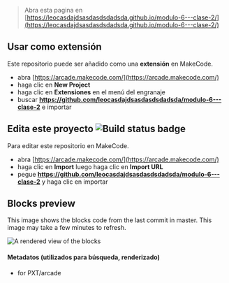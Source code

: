  


> Abra esta pagina en [https://leocasdajdsasdasdsdadsda.github.io/modulo-6---clase-2/](https://leocasdajdsasdasdsdadsda.github.io/modulo-6---clase-2/)

## Usar como extensión

Este repositorio puede ser añadido como una **extensión** en MakeCode.

* abra [https://arcade.makecode.com/](https://arcade.makecode.com/)
* haga clic en **New Project**
* haga clic en **Extensiones** en el menú del engranaje
* buscar **https://github.com/leocasdajdsasdasdsdadsda/modulo-6---clase-2** e importar

## Edita este proyecto ![Build status badge](https://github.com/leocasdajdsasdasdsdadsda/modulo-6---clase-2/workflows/MakeCode/badge.svg)

Para editar este repositorio en MakeCode.

* abra [https://arcade.makecode.com/](https://arcade.makecode.com/)
* haga clic en **Import** luego haga clic en **Import URL**
* pegue **https://github.com/leocasdajdsasdasdsdadsda/modulo-6---clase-2** y haga clic en importar

## Blocks preview

This image shows the blocks code from the last commit in master.
This image may take a few minutes to refresh.

![A rendered view of the blocks](https://github.com/leocasdajdsasdasdsdadsda/modulo-6---clase-2/raw/master/.github/makecode/blocks.png)

#### Metadatos (utilizados para búsqueda, renderizado)

* for PXT/arcade
<script src="https://makecode.com/gh-pages-embed.js"></script><script>makeCodeRender("{{ site.makecode.home_url }}", "{{ site.github.owner_name }}/{{ site.github.repository_name }}");</script>
